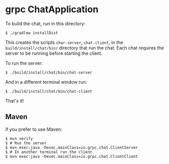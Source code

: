 grpc ChatApplication
==============================================

To build the chat, run in this directory:

```
$ ./gradlew installDist
```

This creates the scripts `char-server`, `chat-client`, 
in the `build/install/chat/bin/` directory that run the chat. Each
chat requires the server to be running before starting the client.

To run the server:

```
$ ./build/install/chat/bin/chat-server
```

And in a different terminal window run:

```
$ ./build/install/chat/bin/chat-client
```

That's it!

## Maven

If you prefer to use Maven:
```
$ mvn verify
$ # Run the server
$ mvn exec:java -Dexec.mainClass=io.grpc.chat.ClientServer
$ # In another terminal run the client
$ mvn exec:java -Dexec.mainClass=io.grpc.chat.ClientClient
```
